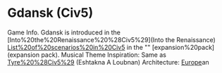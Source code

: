 # Gdansk (Civ5)

Game Info.
Gdansk is introduced in the [Into%20the%20Renaissance%20%28Civ5%29](Into the Renaissance) [List%20of%20scenarios%20in%20Civ5](scenario) in the "" [expansion%20pack](expansion pack).
Musical Theme Inspiration: Same as [Tyre%20%28Civ5%29](Tyre) (Eshtakna A Loubnan)
Architecture: [Europe](Europe)an